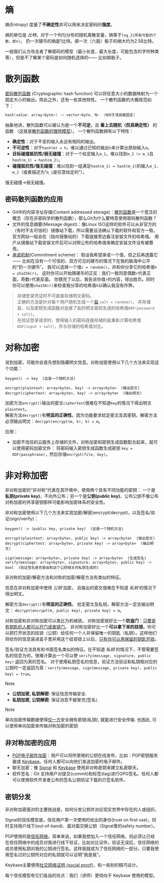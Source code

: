 

# 熵

熵(Entropy) 度量了**不确定性**并可以用来决定密码的**强度**。

熵的单位是 _比特_。对于一个均匀分布的随机离散变量，熵等于`log_2(所有可能的个数，即n)`。 扔一次硬币的熵是1比特。掷一次（六面）骰子的熵大约为2.58比特。

一般我们认为攻击者了解密码的模型（最小长度，最大长度，可能包含的字符种类等），但是不了解某个密码是如何随机选择的—— 比如掷骰子。

# 散列函数

[密码散列函数](https://en.wikipedia.org/wiki/Cryptographic_hash_function) (Cryptographic hash function) 可以将任意大小的数据映射为一个固定大小的输出。除此之外，还有一些其他特性。 一个散列函数的大概规范如下：

```cpp
hash(value: array<byte>) -> vector<byte, N>  (N对于该函数固定)
```

抽象地讲，散列函数可以被认为是一个**不可逆**，且 **看上去随机（但具确定性）** 的函数 （这就是[散列函数的理想模型](https://en.wikipedia.org/wiki/Random_oracle)）。 一个散列函数拥有以下特性：

- **确定性**：对于不变的输入永远有相同的输出。
- **不可逆性**：对于`hash(m) = h`，难以通过已知的输出`h`来计算出原始输入`m`。
- **目标碰撞抵抗性/弱无碰撞**：对于一个给定输入`m_1`，难以找到`m_2 != m_1`且`hash(m_1) = hash(m_2)`。
- **碰撞抵抗性/强无碰撞**：难以找到一组满足`hash(m_1) = hash(m_2)`的输入`m_1, m_2`（或者描述为“`m_1`是任意给定的”）。

强无碰撞->弱无碰撞。

## 密码散列函数的应用

- Git中的内容寻址存储(Content addressed storage)：[散列函数](https://en.wikipedia.org/wiki/Hash_function)是一个宽泛的概念（存在非密码学的散列函数），那么Git为什么要特意使用密码散列函数？
- 文件的信息摘要(Message digest)：像Linux ISO这样的软件可以从非官方的（有时不太可信的）镜像站下载，所以需要设法确认下载的软件和官方一致。 官方网站一般会在（指向镜像站的）下载链接旁边备注安装文件的哈希值。 用户从镜像站下载安装文件后可以对照公布的哈希值来确定安装文件没有被篡改。
- [承诺机制](https://en.wikipedia.org/wiki/Commitment_scheme)(Commitment scheme)： 假设我希望承诺一个值，但之后再透露它—— 比如在没有一个可信的、双方可见的硬币的情况下在我的脑海中公平的“扔一次硬币”。 我可以选择一个值`r = random()`，并和你分享它的哈希值`h = sha256(r)`。 这时你可以开始猜硬币的正反：我们一致同意偶数`r`代表正面，奇数`r`代表反面。 你猜完了以后，我告诉你值`r`的内容，得出胜负。同时你可以使用`sha256(r)`来检查我分享的哈希值`h`以确认我没有作弊。

>存储登录凭证时不可直接存储明文密码。  
 正确的方法是针对每个用户随机生成一个[盐](https://en.wikipedia.org/wiki/Salt_(cryptography)) `salt = random()`， 并存储盐，以及密钥生成函数对连接了盐的明文密码生成的哈希值`KDF(password + salt)`。  
 在验证登录请求时，使用输入的密码连接存储的盐重新计算哈希值`KDF(input + salt)`，并与存储的哈希值对比。

# 对称加密

说到加密，可能你会首先想到隐藏明文信息。对称加密使用以下几个方法来实现这个功能：

```
keygen() -> key  (这是一个随机方法)

encrypt(plaintext: array<byte>, key) -> array<byte>  (输出密文)
decrypt(ciphertext: array<byte>, key) -> array<byte>  (输出明文)
```

加密方法`encrypt()`输出的密文`ciphertext`很难在不知道`key`的情况下得出明文`plaintext`。  
解密方法`decrypt()`有**明显的正确性**。因为功能要求给定密文及其密钥，解密方法必须输出明文：`decrypt(encrypt(m, k), k) = m`。

应用：
- 加密不信任的云服务上存储的文件。对称加密和密钥生成函数配合起来，就可以使用密码加密文件： 将密码输入密钥生成函数生成密钥 `key = KDF(passphrase)`，然后存储`encrypt(file, key)`。

# 非对称加密

非对称加密的“非对称”代表在其环境中，使用两个具有不同功能的密钥： 一个是**私钥(private key)**，不向外公布；另一个是**公钥(public key)**，公布公钥不像公布对称加密的共享密钥那样可能影响加密体系的安全性。  

非对称加密使用以下几个方法来实现加密/解密(encrypt/decrypt)，以及签名/验证(sign/verify)：

```
keygen() -> (public key, private key)  (这是一个随机方法)

encrypt(plaintext: array<byte>, public key) -> array<byte>  (输出密文)
decrypt(ciphertext: array<byte>, private key) -> array<byte>  (输出明文)

sign(message: array<byte>, private key) -> array<byte>  (生成签名)
verify(message: array<byte>, signature: array<byte>, public key) -> bool  (验证签名是否是由和这个公钥相关的私钥生成的)
```

非对称的加密/解密方法和对称的加密/解密方法有类似的特征。  

信息在非对称加密中使用 _公钥_ 加密， 且输出的密文很难在不知道 _私钥_ 的情况下得出明文。  

解密方法`decrypt()`有**明显的正确性**。 给定密文及私钥，解密方法一定会输出明文： `decrypt(encrypt(m, public key), private key) = m`。

对称加密和非对称加密可以类比为机械锁。 对称加密就好比一个**防盗门**：<u>只要是有钥匙的人都可以开门或者锁门</u>。 非对称加密好比一个**可以拿下来的挂锁**。你可以把打开状态的挂锁（公钥）给任何一个人并保留唯一的钥匙（私钥）。这样他们将给你的信息装进盒子里并用这个挂锁锁上以后，<u>只有你可以用保留的钥匙开锁</u>。

签名/验证方法具有和书面签名类似的特征。在不知道 _私钥_ 的情况下，不管需要签名的信息为何，很难计算出一个可以使 `verify(message, signature, public key)` 返回为真的签名。  对于使用私钥签名的信息，验证方法验证和私钥相对应的公钥时一定返回为真：`verify(message, sign(message, private key), public key) = true`。

> [!note]
> - **公钥加密, 私钥解密**: 保证信息传输安全.
> - **私钥加密, 公钥解密**: 保证消息不被冒充(签名).

> [!note]
> 单向加密传输数据使得<u>仅一方</u>安全拥有密钥(私钥), 就能进行安全传输. 也因此, 可以使用单向加密来传输对称加密的密钥.


## 非对称加密的应用

- [PGP电子邮件加密](https://en.wikipedia.org/wiki/Pretty_Good_Privacy)：用户可以将所使用的公钥在线发布，比如：PGP密钥服务器或 [Keybase](https://keybase.io/)。任何人都可以向他们发送加密的电子邮件。
- 聊天加密：像 [Signal](https://signal.org/) 和 [Keybase](https://keybase.io/) 使用非对称密钥来建立私密聊天。
- 软件签名：Git 支持用户对提交(commit)和标签(tag)进行GPG签名。任何人都可以使用软件开发者公布的签名公钥验证下载的已签名软件。

## 密钥分发

非对称加密面对的主要挑战是，如何分发公钥并对应现实世界中存在的人或组织。

Signal的信任模型是，信任用户第一次使用时给出的身份(trust on first use)，同时支持用户线下(out-of-band)、面对面交换公钥（Signal里的safety number）。

PGP使用的是[信任网络](https://en.wikipedia.org/wiki/Web_of_trust)。简单来说，如果我想加入一个信任网络，则必须让已经在信任网络中的成员对我进行线下验证，比如对比证件。验证无误后，信任网络的成员使用私钥对我的公钥进行签名。这样我就成为了信任网络的一部分。只要我使用签名过的公钥所对应的私钥就可以证明“我是我”。

Keybase主要使用[社交网络证明 (social proof)](https://keybase.io/blog/chat-apps-softer-than-tofu)，和一些别的精巧设计。

每个信任模型有它们各自的优点：我们（讲师）更倾向于 Keybase 使用的模型。









